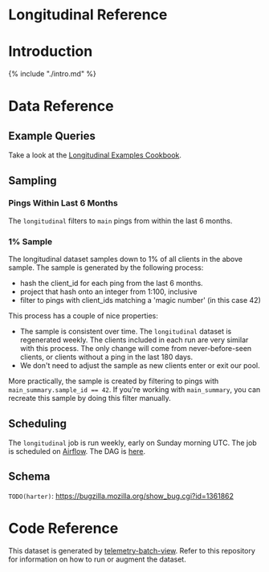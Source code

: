 # Longitudinal Reference

<!-- toc -->

# Introduction

{% include "./intro.md" %}

# Data Reference

## Example Queries

Take a look at the
[Longitudinal Examples Cookbook](/cookbooks/longitudinal_examples.md).

## Sampling

### Pings Within Last 6 Months

The `longitudinal` filters to `main` pings from within the last 6 months.

### 1% Sample

The longitudinal dataset samples down to 1% of all clients in the above sample.
The sample is generated by the following process:

* hash the client_id for each ping from the last 6 months.
* project that hash onto an integer from 1:100, inclusive
* filter to pings with client_ids matching a 'magic number' (in this case 42)

This process has a couple of nice properties:

* The sample is consistent over time.
  The `longitudinal` dataset is regenerated weekly.
  The clients included in each run are very similar with this process.
  The only change will come from never-before-seen clients,
  or clients without a ping in the last 180 days.
* We don't need to adjust the sample as new clients enter or exit our pool.

More practically,
the sample is created by filtering to pings with `main_summary.sample_id == 42`.
If you're working with `main_summary`,
you can recreate this sample by doing this filter manually.

## Scheduling

The `longitudinal` job is run weekly, early on Sunday morning UTC.
The job is scheduled on [Airflow](https://github.com/mozilla/telemetry-airflow).
The DAG is [here](https://github.com/mozilla/telemetry-airflow/blob/master/dags/longitudinal.py).

## Schema

`TODO(harter)`: https://bugzilla.mozilla.org/show_bug.cgi?id=1361862

# Code Reference

This dataset is generated by
[telemetry-batch-view](https://github.com/mozilla/telemetry-batch-view/blob/master/src/main/scala/com/mozilla/telemetry/views/Longitudinal.scala).
Refer to this repository for information on how to run or augment the dataset.

